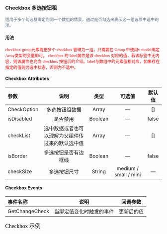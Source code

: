 ### Checkbox 多选按钮租

<font face="黑体" color=#5E6D82 size=2>适用于多个勾选框绑定到同一个数组的情景，通过是否勾选来表示这一组选项中选中的项。</font>

#### 用法
<font face="黑体" color=red size=2>checkbox-group元素能把多个 checkbox 管理为一组，只需要在 Group 中使用v-model绑定Array类型的变量即可。 checkbox 的 label属性是该 checkbox 对应的值，若该标签中无内容，则该属性也充当 checkbox 按钮后的介绍。label与数组中的元素值相对应，如果存在指定的值则为选中状态，否则为不选中。</font>

#### Checkbox Attributes
| 参数 | 说明 | 类型	 | 可选值 | 默认值 |
| :-----| :----: | :----: | :----: | :----: |
| CheckOption | 多选按钮组数据 | Array | — | [] |
| isDisabled | 是否禁用 | Boolean | — | false |
| checkList | 选中数据或者也可以理解为父组件传过来的默认选中值 | Array | — | [] |
| isBorder | 多选按钮是否有边框线 | Boolean | — | false |
| checkSize | 多选按钮尺寸 | String | medium / small / mini | — |

#### Checkbox Events
| 事件名称 | 说明 | 回调参数 |
| :-----| :----: | :----: |
| GetChangeCheck| 当绑定值变化时触发的事件 | 更新后的值 |


<font face="黑体" color=black size=4>Checkbox 示例</font>
